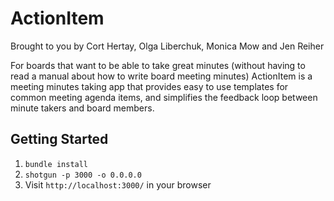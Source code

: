 ActionItem
=============

Brought to you by Cort Hertay, Olga Liberchuk, Monica Mow and Jen Reiher 

For boards that want to be able to take great minutes (without having to read a manual about how to write board meeting minutes) ActionItem is a meeting minutes taking app that provides easy to use templates for common meeting agenda items, and simplifies the feedback loop between minute takers and board members.

## Getting Started

1. `bundle install`
2. `shotgun -p 3000 -o 0.0.0.0`
3. Visit `http://localhost:3000/` in your browser


